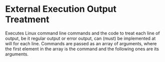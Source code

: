 # External Execution Output Treatment

Executes Linux command line commands and the code to treat each line of output, be it regular output or error output, can (must) be implemented at will for each line. Commands are passed as an array of arguments, where the first element in the array is the command and the following ones are its arguments.